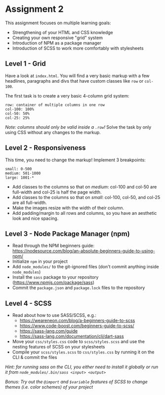 # Assignment 2
This assignment focuses on multiple learning goals:
* Strengthening of your HTML and CSS knowledge
* Creating your own responsive "grid" system
* Introduction of NPM as a package manager
* Introduction of SCSS to work more comfortably with stylesheets

## Level 1 - Grid
Have a look at `index.html`. You will find a very basic markup with a few headlines, paragraphs 
and divs that have custom classes like `row` or `col-100`. 

The first task is to create a very basic 4-column grid system: 
```text
row: container of multiple columns in one row
col-100: 100%
col-50: 50%
col-25: 25%
```

_Note: columns should only be valid *inside* a `.row`!_
Solve the task by only using CSS without any changes to the markup.

## Level 2 - Responsiveness
This time, you need to change the markup! 
Implement 3 breakpoints: 
```
small: 0-500
medium: 501-1000
large: 1001-*
```

* Add classes to the columns so that on *medium*: col-100 and col-50 are full-width and col-25 is half the page width.
* Add classes to the columns so that on *small*: col-100, col-50, and col-25 are all full-width.
* Make the images resize with the width of their column.
* Add padding/margin to all rows and columns, so you have an aesthetic look and nice spacing.

## Level 3 - Node Package Manager (npm)

* Read through the NPM beginners guide: https://nodesource.com/blog/an-absolute-beginners-guide-to-using-npm/
* Initialize `npm` in your project
* Add `node_modules/` to the git-ignored files (don't commit anything inside `node_modules`)
* Install the `sass` package to your repository (https://www.npmjs.com/package/sass)
* Commit the `package.json` and `package.lock` files to the repository

## Level 4 - SCSS
* Read about how to use SASS/SCSS, e.g.:
    * https://weareneon.com/blog/a-beginners-guide-to-scss
    * https://www.code-boost.com/beginners-guide-to-scss/
    * https://sass-lang.com/guide
    * https://sass-lang.com/documentation/cli/dart-sass
* Move your `css/styles.css` code to `scss/styles.scss` and use the nesting features of SCSS on your stylesheets
* Compile your `scss/styles.scss` to `css/styles.css` by running it on the CLI & commit the files

_Hint: for running sass on the CLI, you either need to install it globally or run it
from `node_modules/.bin/sass <input> <output>`_

_*Bonus: Try out the `@import` and `$variable` features of SCSS to change themes (i.e. color schemes) of your project*_